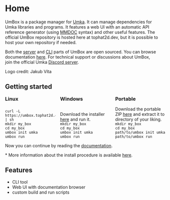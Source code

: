 # Home

UmBox is a package manager for [Umka](https://github.com/vtereshkov/umka-lang).
It can manage dependencies for Umka libraries and programs. It features a web
UI with an automatic API reference generator (using
[MMDOC](https://git.sr.ht/~mrms/mmdoc) syntax) and other useful features. The
official UmBox repository is hosted here at tophat2d.dev, but it is possible to
host your own repository if needed.

Both the [server](https://github.com/marekmaskarinec/umboxs) and
[CLI](https://github.com/marekmaskarinec/umbox) parts of UmBox are open
sourced. You can browse documentation [here](/docs). For technical support or
discussions about UmBox, join the official Umka [Discord
server](https://discord.gg/PcT7cn59h9).

Logo credit: Jakub Víta

## Getting started

<style>
.getting-started {
    display: grid;
    grid-template-columns: 33% 33% 33%;
    grid-gap: 15px;
}

.getting-started h3 {
  margin: 0;
}

.code {
    align-self: end;
}

.code >* {
    margin: 0;
}
</style>

<div class="getting-started">
  <div>
    <h3>Linux</h3>
  </div>
  <div>
    <h3>Windows</h3>
  </div>
  <div>
    <h3>Portable</h3>
  </div>

  <div class="code">
    <pre><code>curl -L https://umbox.tophat2d.dev/dl/setup.sh | sh
mkdir my_box
cd my_box
umbox init umka
umbox run</code></pre>
  </div>

  <div class="code">
    <p>Download the installer <a href="/dl/umbox_install.exe">here</a> and run it.</p>
<pre><code>mkdir my_box
cd my_box
umbox init umka
umbox run</code></pre>
  </div>

  <div class="code">
    <p>Download the portable ZIP <a href="/dl/umbox_portable.zip">here</a> and extract it to directory of your liking.</p>
<pre><code>mkdir my_box
cd my_box
path/to/umbox init umka
path/to/umbox run</code></pre>
  </div>
</div>

Now you can continue by reading the [documentation](/docs/user/guides/02-getting-started.md).

\* More information about the install procedure is available
[here](/docs/user/01-installation.md).

## Features

- CLI tool
- Web UI with documentation browser
- custom build and run scripts

